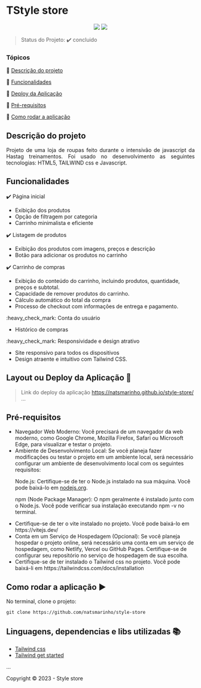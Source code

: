 <h1>TStyle store</h1> 

<p align="center">
<img src="https://img.shields.io/static/v1?label=Github&message=deploy&color=blue&style=for-the-badge&logo=github"/>
   <img src="http://img.shields.io/static/v1?label=STATUS&message=CONCLUIDO&color=GREEN&style=for-the-badge"/>
</p>

> Status do Projeto: :heavy_check_mark: concluido

### Tópicos 

:small_blue_diamond: [Descrição do projeto](#descrição-do-projeto)

:small_blue_diamond: [Funcionalidades](#funcionalidades)

:small_blue_diamond: [Deploy da Aplicação](#deploy-da-aplicação-dash)

:small_blue_diamond: [Pré-requisitos](#pré-requisitos)

:small_blue_diamond: [Como rodar a aplicação](#como-rodar-a-aplicação-arrow_forward)

## Descrição do projeto 

<p align="justify">
  Projeto de uma loja de roupas feito durante o intensivão de javascript da Hastag treinamentos. Foi usado no desenvolvimento as seguintes tecnologias: HTML5, TAILWIND css e Javascript.
</p>

## Funcionalidades

:heavy_check_mark: Página inicial
                  <ul>
                    <li>Exibição dos produtos</li>
                    <li>Opção de filtragem por categoria</li>
                    <li>Carrinho minimalista e eficiente</li>
                  </ul>

:heavy_check_mark:  Listagem de produtos
                <ul>
                  <li>Exibição dos produtos com imagens, preços e descrição</li>
                  <li>Botão para adicionar os produtos no carrinho</li>
                </ul>
:heavy_check_mark: Carrinho de compras 
<ul>
  <li>Exibição do conteúdo do carrinho, incluindo produtos, quantidade, preços e subtotal.</li>
  <li>Capacidade de remover produtos do carrinho.</li>
  <li>Cálculo automático do total da compra</li>
  <li>Processo de checkout com informações de entrega e pagamento.</li>
</ul>
:heavy_check_mark: Conta do usuário
<ul>
  <li>Histórico de compras</li>
</ul>
:heavy_check_mark: Responsividade e design atrativo
<ul>
  <li>Site responsivo para todos os dispositivos</li>
  <li>Design atraente e intuitivo com Tailwind CSS.</li>
</ul>

## Layout ou Deploy da Aplicação :dash:

> Link do deploy da aplicação https://natsmarinho.github.io/style-store/
... 

## Pré-requisitos
<ul>
  <li>Navegador Web Moderno: Você precisará de um navegador da web moderno, como Google Chrome, Mozilla Firefox, Safari ou Microsoft Edge, para visualizar e testar o projeto.
</li>
  <li>Ambiente de Desenvolvimento Local: Se você planeja fazer modificações ou testar o projeto em um ambiente local, será necessário configurar um ambiente de desenvolvimento local com os seguintes requisitos:

Node.js: Certifique-se de ter o Node.js instalado na sua máquina. Você pode baixá-lo em [nodejs.org](https://nodejs.org/en).

npm (Node Package Manager): O npm geralmente é instalado junto com o Node.js. Você pode verificar sua instalação executando npm -v no terminal.</li>
<li>Certifique-se de ter o vite instalado no projeto. Você pode baixá-lo em https://vitejs.dev/ </li>
<li>Conta em um Serviço de Hospedagem (Opcional): Se você planeja hospedar o projeto online, será necessário uma conta em um serviço de hospedagem, como Netlify, Vercel ou GitHub Pages. Certifique-se de configurar seu repositório no serviço de hospedagem de sua escolha.</li>
<li>Certifique-se de ter instalado o Tailwind css no projeto. Você pode baixá-li em https://tailwindcss.com/docs/installation</li>
</ul>

## Como rodar a aplicação :arrow_forward:

No terminal, clone o projeto: 

```
git clone https://github.com/natsmarinho/style-store
```


## Linguagens, dependencias e libs utilizadas :books:

- [Tailwind css](https://tailwindcss.com/)
- [Tailwind get started](https://tailwindcss.com/docs/installation)

...

Copyright :copyright: 2023 - Style store
